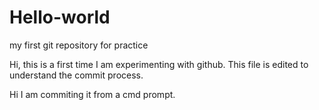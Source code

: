 # Hello-world
my first git repository for practice


Hi, this is a first time I am experimenting with github. This file is edited to understand the commit process.


Hi I am commiting it from a cmd prompt.

